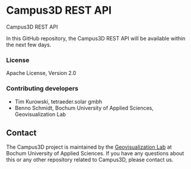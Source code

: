 # Campus3D REST API
Campus3D REST API

In this GitHub repository, the Campus3D REST API will be available within the next few days.

### License
Apache License, Version 2.0

### Contributing developers
- Tim Kurowski, tetraeder.solar gmbh
- Benno Schmidt, Bochum University of Applied Sciences, Geovisualization Lab

## Contact
The Campus3D project is maintained by the [Geovisualization Lab](https://www.hochschule-bochum.de/fbg/einrichtungen-im-fachbereich/labor-fuer-geovisualisierung-geovis/) at Bochum University of Applied Sciences.
If you have any questions about this or any other repository related to Campus3D, please contact us.



